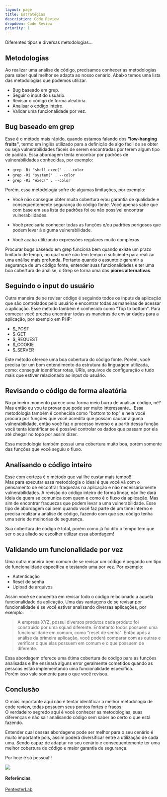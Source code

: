 ```yaml
---
layout: page
title: Estratégias
description: Code Review
dropdown: Code Review
priority: 1
---
```



Diferentes tipos e diversas metodologias...
<!--more-->



## Metodologias

Ao realizar uma análise de código, precisamos conhecer as metodologias para saber qual melhor se adapta ao nosso cenário. Abaixo temos uma lista das metodologias que podemos utilizar.

* Bug baseado em grep.
* Seguir o input do usuário.
* Revisar o código de forma aleatória.
* Analisar o código inteiro.
* Validar uma funcionalidade por vez.


## Bug baseado em grep

Esse é o método mais rápido, quando estamos falando dos **"low-hanging fruits"**, termo em inglês utilizado para a definição de algo fácil de se obter ou seja vulnerabilidades fáceis de serem encontradas por terem algum tipo de padrão. 
Essa abordagem tenta encontrar por padrões de vulnerabilidades conhecidas, por exemplo:

- `grep -Ri "shell_exec(" . --color`
- `grep -Ri "system(" . --color`
- `grep -Ri "exec(" . --color`

Porém, essa metodologia sofre de algumas limitações, por exemplo:

* Você não consegue obter muita cobertura e/ou garantia de qualidade e consequentemente segurança do código fonte. Você apenas sabe que com base em sua lista de padrões foi ou não possível encontrar vulnerabilidades.

* Você precisaria conhecer todas as funções e/ou padrões perigosos que podem levar à alguma vulnerabilidade.

* Você acaba utilizando expressões regulares muito complexas.

Procurar bugs baseado em grep funciona bem quando existe um prazo limitado de tempo, no qual você não tem tempo o suficiente para realizar uma análise mais profunda. Portanto quando o assunto é garantir a segurança de um código fonte, entender suas funcionalidades e ter uma boa cobertura de análise, o Grep se torna uma das **piores alternativas**.


## Seguindo o input do usuário

Outra maneira de se revisar código é seguindo todos os inputs da aplicação que são controlados pelo usuário e encontrar todas as maneiras de acessar a aplicação. Esse método também é conhecido como "Top to bottom".
Para começar você precisa encontrar todas as maneiras de enviar dados para a aplicação, por exemplo em PHP:

* $_POST 
* $_GET 
* $_REQUEST
* $_COOKIE  
* $_SERVER


Este método oferece uma boa cobertura do código fonte. Porém, você precisa ter um bom entendimento da estrutura da linguagem utilizada, como: conseguir identificar rotas, URIs, arquivos de configuração e tudo mais que estiver relacionado ao input do usuário.


## Revisando o código de forma aleatória

No primeiro momento parece uma forma meio burra de análisar código, né?<br>
Mas então eu vou te provar que pode ser muito interessante... Essa metodologia também é conhecida como "bottom to top" e nela você procura por funções que você acredita que possam causar alguma vulnerabilidade, então você faz o processo inverso e a partir dessa função você tenta identificar se é possível controlar os dados que passam por ela até chegar no topo por assim dizer.


Essa metodologia também possui uma cobertura muito boa, porém somente das funções que você seguiu o fluxo.


## Analisando o código inteiro

Esse com certeza é o método que vai lhe custar mais tempo!!!<br>
Mas para executar essa metodologia o ideal é que você vá com o pensamento de encontrar fraquezas na aplicação e não necessáriamente vulnerabilidades. A revisão do código inteiro de forma linear, não lhe dará ideia de quem se comunica com quem e como é o fluxo da aplicação. Mas sim de encontrar fraquezas que podem levar a uma vulnerabilidade. Esse tipo de abordagem cai bem quando você faz parte de um time interno e precisa realizar a análise de código, fazendo com que seu código tenha uma série de melhorias de segurança.

Sua cobertura de código é total, porém como já foi dito o tempo tem que ser o seu aliado se escolher utilizar essa abordagem!


## Validando um funcionalidade por vez


Uma outra maneira bem comum de se revisar um código é pegando um tipo de funcionalidade específica e testando uma por vez.
Por exemplo:

* Autenticação
* Reset de senha
* Upload de arquivos

Assim você se concentra em revisar todo o código relacionado a aquela funcionalidade da aplicação.
Uma das vantagens de se revisar por funcionalidade é se você estiver analisando diversas aplicações, por exemplo:

>A empresa XYZ, possui diversos produtos cada produto foi construido por uma squad diferente. Entretanto todos possuem uma funcionalidade em comum, como "reset de senha".
Então após a análise da primeira aplicação, você poderá comparar com as outras e verificar o que elas possuem em comum e o que possuem de diferente.

Essa abordagem oferece uma ótima cobertura de código para as funções analisadas e lhe ensinará alguns error geralmente cometidos quando as pessoas estão implementando uma funcionalidade específica.<br> 
Porém isso vale somente para o que você revisou.


## Conclusão

O mais importante aqui não é tentar identificar a melhor metodologia de code review, todas possuem seus pontos fortes e fracos.<br> 
O verdadeiro segredo aqui é você conhecer as metodologias, suas diferenças e não sair analisando código sem saber ao certo o que está fazendo.<br> 

Entender qual dessas abordagens pode ser melhor para o seu cenário é muito importante pois, assim poderá diversificar entre a utilização de cada uma. Sendo capaz de adaptar no seu cenário e consequentemente ter uma melhor cobertura de código e maior garantia de segurança. 

Por hoje é só pessoal!!<br>

![](https://media.giphy.com/media/APHFMUIaTnLIA/giphy.gif)

#### Referências

[PentesterLab](https://pentesterlab.com/badges/codereview)